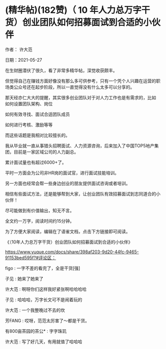 
# (精华帖)(182赞)（ 10 年人力总万字干货）创业团队如何招募面试到合适的小伙伴

作者：  许大范

 

 

日期：2021-05-27

在生财圈潜伏了很久，看了非常多精华帖，深觉收获颇丰。

但觉得自己在赚钱方面好像没有那么多可供参考，只有一个凭个人兴趣在运营的职场类公众号还在起步阶段，所以一直觉得没有什么太多可以分享的。

那天经亦仁大大的提醒，其实很多创业团队对于对人力工作也是有需求的，比如  如何设置团队架构、岗位

如何有效寻找、面试合适团队成员

如何进行考核、激励等等

而这些话题是我相对比较擅长的。

我从毕业就一直从事猎头招聘面试、人力资源咨询，后来加入了中国TOP5地产集团，目前是一家区域公司的人力副总。

累计面试量也有超过6000+了。

平时一方面会为公司非HR岗的面试官，进行面试技能培训。

另一方面也经常会帮一些身边创业的朋友提供面试咨询或者培训。

相信有些面试方法，还是能够帮到大家，让创业团队有效招募面试到志同道合的小伙伴！

尽可能做到有价值输出，知无不言。

全文约一万字，阅读时间约15分钟。

为了方便大家阅读，编辑在了语雀文档，点击下方链接即可阅读。

《（10年人力总万字干货）创业团队如何招募面试到合适的小伙伴》

https://www.yuque.com/docs/share/398af203-9d20-44fc-9465-91153bed595f?#评论区：

figo : 一字不差的看完了，全是干货[强]

子见 : 她来了她来了

许大范 : 啊呀你们这样我好紧张啊哈哈哈哈

子见 : 哈哈哈，万字长文可不是闹着玩的

许大范 : 一个我整晚过不去的坎

芳FANG : 哎呀，范范太厉害了～都是干货。

有800亩茶园的茶公* : 字字珠玑

许大范 : 写了好几天，有用就值了哈哈哈

 

 
